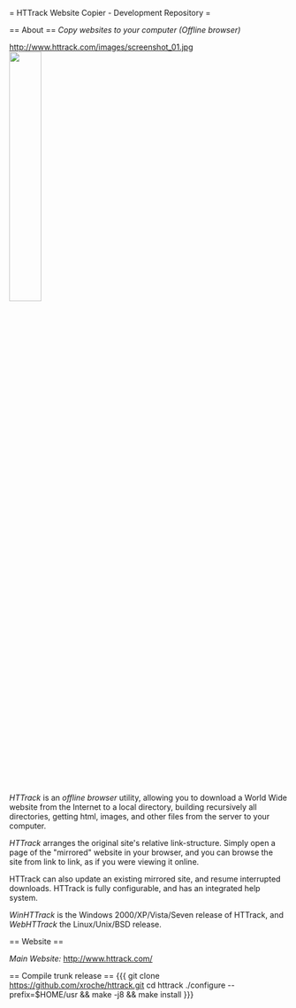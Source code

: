 = HTTrack Website Copier - Development Repository =

== About ==
_Copy websites to your computer (Offline browser)_

http://www.httrack.com/images/screenshot_01.jpg
<img src="http://www.httrack.com/htsw/screenshot_w1.jpg" width="34%">

*HTTrack* is an _offline browser_ utility, allowing you to download a World Wide website from the Internet to a local directory, building recursively all directories, getting html, images, and other files from the server to your computer.
 
*HTTrack* arranges the original site's relative link-structure. Simply open a page of the "mirrored" website in your browser, and you can browse the site from link to link, as if you were viewing it online.

HTTrack can also update an existing mirrored site, and resume interrupted downloads. HTTrack is fully configurable, and has an integrated help system.

*WinHTTrack* is the Windows 2000/XP/Vista/Seven release of HTTrack, and *WebHTTrack* the Linux/Unix/BSD release. 

== Website ==

*Main Website:*
http://www.httrack.com/

== Compile trunk release ==
{{{
git clone https://github.com/xroche/httrack.git
cd httrack
./configure --prefix=$HOME/usr && make -j8 && make install
}}}
